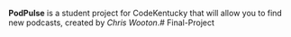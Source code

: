 <b>PodPulse</b> is a student project for CodeKentucky that will allow you to find new podcasts, created by <i>Chris Wooton</i>.# Final-Project
